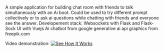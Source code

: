 A simple application for building chat room with friends to talk simultaneously with an Ai boot. Could be used to try different prompt collectively or to ask ai questions while chatting with friends and everyone see the answer.
Developement stack:
Websockets with Flask and Flask-Sock
UI with Vuejs
Ai chatbot from google generative ai api
graphics from freepik.com

Video demonstration:
[![See How It Works](https://img.youtube.com/vi/v=R_jOibvXPZc/0.jpg)](https://www.youtube.com/watch?v=R_jOibvXPZc)
